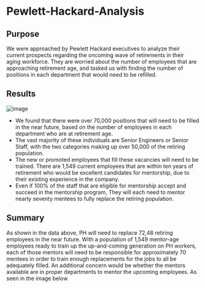 # Pewlett-Hackard-Analysis

## Purpose
We were approached by Pewlett Hackard executives to analyze their current prospects regarding the oncoming wave of retirements in their aging workforce. They are worried about the number of employees that are approaching retirement age, and tasked us with finding the number of positions in each department that would need to be refilled. 

## Results

![image](https://user-images.githubusercontent.com/102758951/183269631-21be1175-e93a-40e1-99ab-6c271dc23848.png)

- We found that there were over 70,000 positions that will need to be filled in the near future, based on the number of employees in each department who are at retirement age. 
- The vast majority of these individuals are Senior Engineers or Senior Staff, with the two categories making up over 50,000 of the retiring population. 
- The new or promoted employees that fill these vacancies will need to be trained. There are 1,549 current employees that are within ten years of retirement who would be excellent candidates for mentorship, due to their existing experience in the company. 
- Even if 100% of the staff that are eligible for mentorship accept and succeed in the mentorship program, They will each need to mentor nearly seventy mentees to fully replace the retiring population.

## Summary

As shown in the data above, PH will need to replace 72,48 retiring employees in the near future. With a population of 1,549 mentor-age employees ready to train up the up-and-coming generation on PH workers, each of those mentors will need to be responsible for approximately 70 mentees in order to train enough replacements for the jobs to all be adequately filled.
An additional concern would be whether the mentors available are in proper departments to mentor the upcoming employees. As seen in the image below 
